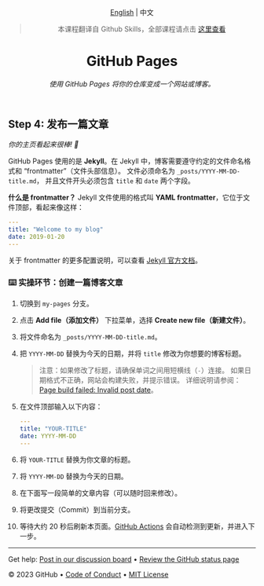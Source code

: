 <header>

<!--
  <<< Author notes: Course header >>>
  Include a 1280×640 image, course title in sentence case, and a concise description in emphasis.
  In your repository settings: enable template repository, add your 1280×640 social image, auto delete head branches.
  Add your open source license, GitHub uses MIT license.
-->

[English](https://github.com/skills/github-pages) | 中文

> 本课程翻译自 Github Skills，全部课程请点击 [这里查看](https://www.github-zh.com/getting-started)

# GitHub Pages

_使用 GitHub Pages 将你的仓库变成一个网站或博客。_

</header>

<!--
  <<< Author notes: Step 4 >>>
  Start this step by acknowledging the previous step.
  Define terms and link to docs.github.com.
  Historic note: previous version checked the file path. Previous version checked the front matter formatting.
-->

## Step 4: 发布一篇文章

_你的主页看起来很棒! :cowboy_hat_face:_

GitHub Pages 使用的是 **Jekyll**。在 Jekyll 中，博客需要遵守约定的文件命名格式和 “frontmatter”（文件头部信息）。
文件必须命名为 `_posts/YYYY-MM-DD-title.md`， 并且文件开头必须包含 `title` 和 `date` 两个字段。

**什么是 frontmatter？** Jekyll 文件使用的格式叫 **YAML frontmatter**，它位于文件顶部，看起来像这样：

```yml
---
title: "Welcome to my blog"
date: 2019-01-20
---
```

关于 frontmatter 的更多配置说明，可以查看 [Jekyll 官方文档](https://jekyllrb.com/docs/frontmatter/)。

### :keyboard: 实操环节：创建一篇博客文章

1. 切换到 `my-pages` 分支。
2. 点击 **Add file（添加文件）** 下拉菜单，选择 **Create new file（新建文件）**。
3. 将文件命名为 `_posts/YYYY-MM-DD-title.md`。
4. 把 `YYYY-MM-DD` 替换为今天的日期，并将 `title` 修改为你想要的博客标题。

   > 注意：如果修改了标题，请确保单词之间用短横线（`-`）连接。
   > 如果日期格式不正确，网站会构建失败，并提示错误。
   > 详细说明请参阅：[Page build failed: Invalid post date](https://docs.github.com/en/pages/setting-up-a-github-pages-site-with-jekyll/troubleshooting-jekyll-build-errors-for-github-pages-sites)。
5. 在文件顶部输入以下内容：

   ```yaml
   ---
   title: "YOUR-TITLE"
   date: YYYY-MM-DD
   ---
   ```
6. 将 `YOUR-TITLE` 替换为你文章的标题。
7. 将 `YYYY-MM-DD` 替换为今天的日期。
8. 在下面写一段简单的文章内容（可以随时回来修改）。
9. 将更改提交（Commit）到当前分支。
10. 等待大约 20 秒后刷新本页面。[GitHub Actions](https://docs.github.com/en/actions) 会自动检测到更新，并进入下一步。

<footer>

<!--
  <<< Author notes: Footer >>>
  Add a link to get support, GitHub status page, code of conduct, license link.
-->

---

Get help: [Post in our discussion board](https://github.com/orgs/skills/discussions/categories/github-pages) &bull; [Review the GitHub status page](https://www.githubstatus.com/)

&copy; 2023 GitHub &bull; [Code of Conduct](https://www.contributor-covenant.org/version/2/1/code_of_conduct/code_of_conduct.md) &bull; [MIT License](https://gh.io/mit)

</footer>
